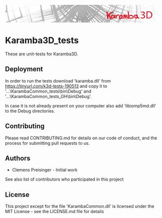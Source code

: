 ![](banner.jpg?raw=true "Logo")

Karamba3D_tests
===============

These are unit-tests for Karamba3D. 

Deployment
----------

In order to run the tests download 'karamba.dll' from https://tinyurl.com/k3d-tests-190513 and copy it 
to '...\KarambaCommon_tests\bin\Debug' and '...\KarambaCommon_tests_GH\bin\Debug'.

In case it is not already present on your computer also add 'libiomp5md.dll' to the Debug directories.

Contributing
------------

Please read CONTRIBUTING.md for details on our code of conduct, and the process for submitting pull requests to us.

Authors
-------

* Clemens Preisinger - Initial work

See also list of contributors who participated in this project

License
-------

This project except for the file 'KarambaCommon.dll' is licensed under the MIT License - see the LICENSE.md file for details


